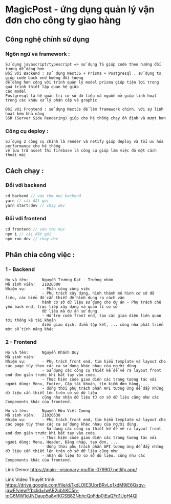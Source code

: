 # MagicPost - ứng dụng quản lý vận đơn cho công ty giao hàng

## Công nghệ chính sử dụng

### Ngôn ngữ và framework :

    Sử dụng javascript/typescript => sử dụng TS giúp code theo hướng đối tượng dễ dàng hơn
    Đối với Backend : sử  dụng NestJS + Prisma + Postgresql , sử dụng ts giúp code back end hướng đối tượng
    dễ dàng hơn cộng với trình quản lý model prisma giúp tiện lợi trong quá trình thiết lập quan hệ giữa
    các model
    Postgresql là hệ quản trị cơ sở dữ liệu mã nguồn mở giúp linh hoạt trong các khâu xử lý phân cấp và graphic

    Đối với Frontend : sử dụng NextJs để làm framework chính, với sự linh hoạt kèm khả năng
    SSR (Server Side Rendering) giúp cho hệ thống chạy ổn định và mượt hơn

### Công cụ deploy :

    Sử dụng 2 công cụ chính là render và netify giúp deploy và tối ưu hóa performance cho hệ thống
    về lưu trữ asset thì firebase là công cụ giúp làm việc đó một cách thoải mái

## Cách chạy :

### Đối với backend

```typescript
cd backend // vào thư mục backend
yarn // cài đặt gói
yarn start:dev // chạy dev
```

### Đối với frontend

```typescript
cd frontend // vào thư mục
npm i // cài đặt gói
npm run dev // chạy dev
```

## Phân chia công việc :

### 1 - Backend

    Họ và tên:      Nguyễn Trường Đạt - Trưởng nhóm
    Mã sinh viên:   21020300
    Nhiệm vụ:       - Phân công công việc
                    - Phụ trách xây dựng, hình thành mô hình cơ sở dữ liệu, các biểu đồ cần thiết để hình dung ra cách vận
                    hành cơ sở dữ liệu sử dụng cho dự án - Phụ trách chủ yếu back end, trực tiếp xây dựng và quản lí cơ sở
                    dữ liệu mà dự án sử dụng.
                    - Hỗ trợ code front end, tạo các giao diện liên quan tới thống kê tài khoản
                    điểm giao dịch, điểm tập kết, ... cũng như phát triển một số tính năng khác

### 2 - Frontend

    Họ và tên:      Nguyễn Khánh Duy
    Mã sinh viên:
    Nhiệm vụ:       - Phụ trách front end, tìm hiểu template và layout cho các page tùy theo các ca sử dụng khác nhau của người dùng.
                    - Sử dụng các công cụ thiết kế để vẽ ra layout front end đơn giản trước khi bắt tay vào code.
                    - Thực hiện code giao diện các trang tương tác với người dùng: Menu, Footer, Cấp tài khoản, tìm kiếm đơn hàng, ...
                    - đồng thời phụ trách phần API tương ứng để đẩy những dữ liệu cần thiết lên trên cở sở dữ liệu
                    cũng như nhận dữ liệu từ cơ sở dữ liệu cũng như các Components khác của frontend.

    Họ và tên:      Nguyễn Hữu Việt Cương
    Mã sinh viên:   21020538
    Nhiệm vụ:       - Phụ trách front end, tìm hiểu template và layout cho các page tùy theo các ca sử dụng khác nhau của người dùng.
                    - Sử dụng các công cụ thiết kế để vẽ ra layout front end đơn giản trước khi bắt tay vào code.
                    - Thực hiện code giao diện các trang tương tác với người dùng: Menu, Header, Đăng nhập, tạo đơn, ...
                    - đồng thời phụ trách phần API tương ứng để đẩy những dữ liệu cần thiết lên trên cở sở dữ liệu cũng như
                    - nhận dữ liệu từ cơ sở dữ liệu. cũng như các Components khác của frontend.

Link Demo: https://main--visionary-muffin-079907.netlify.app/

Link Video Thuyết trình: https://drive.google.com/file/d/1kdLOIE3UbrBRvLq1xdM9jE6Qsqv-jqwF/view?fbclid=IwAR2ubhKC5n-tqG6MW1dJNDaup5a8vfKGSB82NbhcQpFdp0jEaQFd1UpH4QI
